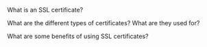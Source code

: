 What is an SSL certificate?

What are the different types of certificates? What are they used for?

What are some benefits of using SSL certificates?